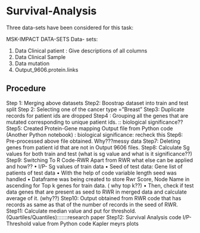 # Survival-Analysis

 Three data-sets have been considered for this task:
 
 
MSK-IMPACT DATA-SETS
Data- sets: 
1.  Data Clinical patient : Give descriptions of all columns
2.  Data Clinical Sample
3.  Data mutation
4.  Output_9606.protein.links

## Procedure
Step 1: Merging above datasets
Step2: Boostrap dataset into train and test split
Step 2: Selecting one of the cancer type =”Breast”
Step3: Duplicate records for patient ids are dropped
Step4 : Grouping all the genes that are mutated corresponding to unique patient ids. :: biological significance?? 
Step5: Created Protein-Gene mapping Output file from Python code (Another Python notebook) :
biological significance: recheck this
Step6: Pre-processed above file obtained. 
Why???messy data
Step7: Deleting genes from patient id that are not in Output 9606 files.
Step8: Calculate Sg values for both train and test
(what is sg value and what is it significance??)
Step9: Switching To R Code-RWR
Apart from RWR what else can be applied and how??
•	I/P- Sg values of train data
•	Seed of test data: Gene list of patients of test data
•	With the help of code variable length seed was handled
•	Dataframe was being created to store Rwr Score, Node Name in ascending for Top k genes for train data. ( why top k??)
•	Then, check if  test data genes that are present as seed to RWR in merged data and calculate average of it. (why??)
Step10: Output obtained from RWR code that has records as same as that of the number of records in the seed of RWR.
Step11: Calculate median value and put for threshold. (Quartiles/Quantiles):::::::research paper 
Step12: Survival Analysis code
I/P- Threshold value from Python code
Kapler meyrs plots


